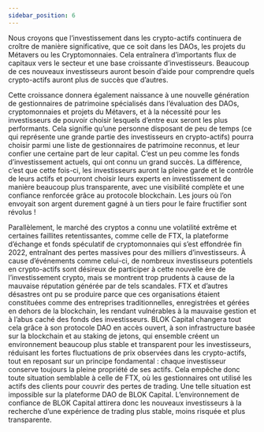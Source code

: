 ```yaml
---
sidebar_position: 6
---
```


Nous croyons que l’investissement dans les crypto-actifs continuera de croître de manière significative, que ce soit dans les DAOs, les projets du Métavers ou les Cryptomonnaies. Cela entraînera d’importants flux de capitaux vers le secteur et une base croissante d’investisseurs. Beaucoup de ces nouveaux investisseurs auront besoin d’aide pour comprendre quels crypto-actifs auront plus de succès que d’autres.

Cette croissance donnera également naissance à une nouvelle génération de gestionnaires de patrimoine spécialisés dans l’évaluation des DAOs, cryptomonnaies et projets du Métavers, et à la nécessité pour les investisseurs de pouvoir choisir lesquels d’entre eux seront les plus performants. Cela signifie qu’une personne disposant de peu de temps (ce qui représente une grande partie des investisseurs en crypto-actifs) pourra choisir parmi une liste de gestionnaires de patrimoine reconnus, et leur confier une certaine part de leur capital. C’est un peu comme les fonds d’investissement actuels, qui ont connu un grand succès. La différence, c’est que cette fois-ci, les investisseurs auront la pleine garde et le contrôle de leurs actifs et pourront choisir leurs experts en investissement de manière beaucoup plus transparente, avec une visibilité complète et une confiance renforcée grâce au protocole blockchain. Les jours où l’on envoyait son argent durement gagné à un tiers pour le faire fructifier sont révolus !

Parallèlement, le marché des cryptos a connu une volatilité extrême et certaines faillites retentissantes, comme celle de FTX, la plateforme d’échange et fonds spéculatif de cryptomonnaies qui s’est effondrée fin 2022, entraînant des pertes massives pour des milliers d’investisseurs. À cause d’événements comme celui-ci, de nombreux investisseurs potentiels en crypto-actifs sont désireux de participer à cette nouvelle ère de l’investissement crypto, mais se montrent trop prudents à cause de la mauvaise réputation générée par de tels scandales. FTX et d’autres désastres ont pu se produire parce que ces organisations étaient constituées comme des entreprises traditionnelles, enregistrées et gérées en dehors de la blockchain, les rendant vulnérables à la mauvaise gestion et à l’abus caché des fonds des investisseurs. BLOK Capital changera tout cela grâce à son protocole DAO en accès ouvert, à son infrastructure basée sur la blockchain et au staking de jetons, qui ensemble créent un environnement beaucoup plus stable et transparent pour les investisseurs, réduisant les fortes fluctuations de prix observées dans les crypto-actifs, tout en reposant sur un principe fondamental : chaque investisseur conserve toujours la pleine propriété de ses actifs. Cela empêche donc toute situation semblable à celle de FTX, où les gestionnaires ont utilisé les actifs des clients pour couvrir des pertes de trading. Une telle situation est impossible sur la plateforme DAO de BLOK Capital. L’environnement de confiance de BLOK Capital attirera donc les nouveaux investisseurs à la recherche d’une expérience de trading plus stable, moins risquée et plus transparente.
